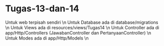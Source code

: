 # Tugas-13-dan-14
Untuk web terpisah sendiri \n
Untuk Database ada di database/migrations \n
Untuk Views ada di resources/views/Tugas14 \n
Untuk Controller ada di app/Http/Controllers (JawabanController dan PertanyaanController) \n
Untuk Modes ada di app/Http/Models \n
